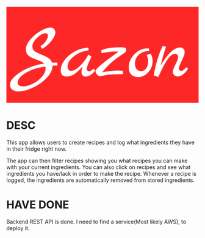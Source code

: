 ![SazonApp Logo](./Logo.png)
# DESC
This app allows users to create recipes and log what ingredients they have in their fridge right now. 

The app can then filter recipes showing you what recipes you can make with your current ingredients. You can also click on recipes and see what ingredients you have/lack in order to make the recipe.
Whenever a recipe is logged, the ingredients are automatically removed from stored ingredients.

# HAVE DONE
Backend REST API is done. I need to find a service(Most likely AWS), to deploy it.
